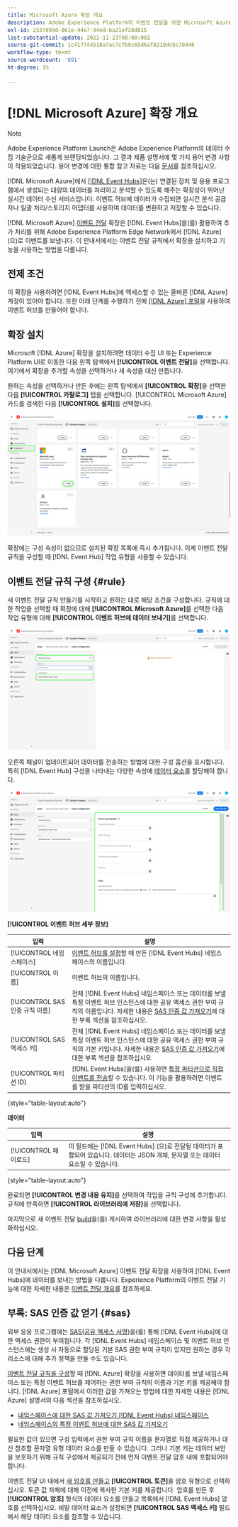 ```yaml
---
title: Microsoft Azure 확장 개요
description: Adobe Experience Platform의 이벤트 전달을 위한 Microsoft Azure 확장에 대해 알아봅니다.
exl-id: 2337d99d-861e-44e7-94ed-ba21ef28d815
last-substantial-update: 2022-11-23T00:00:00Z
source-git-commit: 1c417744518a7ac7cfb9c65d6af8219dcbc70d46
workflow-type: tm+mt
source-wordcount: '891'
ht-degree: 1%

---
```


# [!DNL Microsoft Azure] 확장 개요

>[!NOTE]
>
>Adobe Experience Platform Launch은 Adobe Experience Platform의 데이터 수집 기술군으로 새롭게 브랜딩되었습니다. 그 결과 제품 설명서에 몇 가지 용어 변경 사항이 적용되었습니다. 용어 변경에 대한 통합 참고 자료는 다음 [문서](../../../term-updates.md)를 참조하십시오.

[!DNL Microsoft Azure]에서 [[!DNL Event Hubs]](https://azure.microsoft.com/en-us/products/event-hubs/#overview)은(는) 연결된 장치 및 응용 프로그램에서 생성되는 대량의 데이터를 처리하고 분석할 수 있도록 해주는 확장성이 뛰어난 실시간 데이터 수신 서비스입니다. 이벤트 허브에 데이터가 수집되면 실시간 분석 공급자나 일괄 처리/스토리지 어댑터를 사용하여 데이터를 변환하고 저장할 수 있습니다.

[!DNL Microsoft Azure] [이벤트 전달](../../../ui/event-forwarding/overview.md) 확장은 [!DNL Event Hubs]을(를) 활용하여 추가 처리를 위해 Adobe Experience Platform Edge Network에서 [!DNL Azure] (으)로 이벤트를 보냅니다. 이 안내서에서는 이벤트 전달 규칙에서 확장을 설치하고 기능을 사용하는 방법을 다룹니다.

## 전제 조건

이 확장을 사용하려면 [!DNL Event Hubs]에 액세스할 수 있는 올바른 [!DNL Azure] 계정이 있어야 합니다. 또한 아래 단계를 수행하기 전에 [&#x200B; [!DNL Azure] 포털](https://learn.microsoft.com/en-us/azure/event-hubs/event-hubs-create)을 사용하여 이벤트 허브를 만들어야 합니다.

## 확장 설치

Microsoft [!DNL Azure] 확장을 설치하려면 데이터 수집 UI 또는 Experience Platform UI로 이동한 다음 왼쪽 탐색에서 **[!UICONTROL 이벤트 전달]**&#x200B;을 선택합니다. 여기에서 확장을 추가할 속성을 선택하거나 새 속성을 대신 만듭니다.

원하는 속성을 선택하거나 만든 후에는 왼쪽 탐색에서 **[!UICONTROL 확장]**&#x200B;을 선택한 다음 **[!UICONTROL 카탈로그]** 탭을 선택합니다. [!UICONTROL Microsoft Azure] 카드를 검색한 다음 **[!UICONTROL 설치]**&#x200B;를 선택합니다.

![데이터 수집 UI에서 [!UICONTROL Microsoft Azure] 확장에 대해 [!UICONTROL 설치] 단추를 선택하고 있습니다.](../../../images/extensions/server/azure/install.png)

확장에는 구성 속성이 없으므로 설치된 확장 목록에 즉시 추가됩니다. 이제 이벤트 전달 규칙을 구성할 때 [!DNL Event Hub] 작업 유형을 사용할 수 있습니다.

## 이벤트 전달 규칙 구성 {#rule}

새 이벤트 전달 규칙 만들기를 시작하고 원하는 대로 해당 조건을 구성합니다. 규칙에 대한 작업을 선택할 때 확장에 대해 **[!UICONTROL Microsoft Azure]**&#x200B;를 선택한 다음 작업 유형에 대해 **[!UICONTROL 이벤트 허브에 데이터 보내기]**&#x200B;를 선택합니다.

![데이터 수집 UI에서 규칙에 대해 [!UICONTROL 이벤트 허브에 데이터 보내기] 작업 유형을 선택하고 있습니다.](../../../images/extensions/server/azure/select-action-type.png)

오른쪽 패널이 업데이트되어 데이터를 전송하는 방법에 대한 구성 옵션을 표시합니다. 특히 [!DNL Event Hub] 구성을 나타내는 다양한 속성에 [데이터 요소](../../../ui/managing-resources/data-elements.md)를 할당해야 합니다.

![UI에 표시되는 [!UICONTROL 이벤트 허브에 데이터 보내기] 작업 유형에 대한 구성 옵션입니다.](../../../images/extensions/server/azure/event-hub-details.png)

**[!UICONTROL 이벤트 허브 세부 정보]**

| 입력 | 설명 |
| --- | --- |
| [!UICONTROL 네임스페이스] | [이벤트 허브를 설정](https://learn.microsoft.com/en-us/azure/event-hubs/event-hubs-create#create-an-event-hubs-namespace)할 때 만든 [!DNL Event Hubs] 네임스페이스의 이름입니다. |
| [!UICONTROL 이름] | 이벤트 허브의 이름입니다. |
| [!UICONTROL SAS 인증 규칙 이름] | 전체 [!DNL Event Hubs] 네임스페이스 또는 데이터를 보낼 특정 이벤트 허브 인스턴스에 대한 공유 액세스 권한 부여 규칙의 이름입니다. 자세한 내용은 [SAS 인증 값 가져오기](#sas)에 대한 부록 섹션을 참조하십시오. |
| [!UICONTROL SAS 액세스 키] | 전체 [!DNL Event Hubs] 네임스페이스 또는 데이터를 보낼 특정 이벤트 허브 인스턴스에 대한 공유 액세스 권한 부여 규칙의 기본 키입니다. 자세한 내용은 [SAS 인증 값 가져오기](#sas)에 대한 부록 섹션을 참조하십시오. |
| [!UICONTROL 파티션 ID] | [!DNL Event Hubs]을(를) 사용하면 [특정 파티션으로 직접 이벤트를 전송](https://learn.microsoft.com/en-us/azure/architecture/reference-architectures/event-hubs/partitioning-in-event-hubs-and-kafka)할 수 있습니다. 이 기능을 활용하려면 이벤트를 받을 파티션의 ID를 입력하십시오. |

{style="table-layout:auto"}

**데이터**

| 입력 | 설명 |
| --- | --- |
| [!UICONTROL 페이로드] | 이 필드에는 [!DNL Event Hubs] (으)로 전달될 데이터가 포함되어 있습니다. 데이터는 JSON 개체, 문자열 또는 데이터 요소일 수 있습니다. |

{style="table-layout:auto"}

완료되면 **[!UICONTROL 변경 내용 유지]**&#x200B;를 선택하여 작업을 규칙 구성에 추가합니다. 규칙에 만족하면 **[!UICONTROL 라이브러리에 저장]**&#x200B;을 선택합니다.

마지막으로 새 이벤트 전달 [build](../../../ui/publishing/builds.md)을(를) 게시하여 라이브러리에 대한 변경 사항을 활성화하십시오.

## 다음 단계

이 안내서에서는 [!DNL Microsoft Azure] 이벤트 전달 확장을 사용하여 [!DNL Event Hubs]에 데이터를 보내는 방법을 다룹니다. Experience Platform의 이벤트 전달 기능에 대한 자세한 내용은 [이벤트 전달 개요](../../../ui/event-forwarding/overview.md)를 참조하세요.

## 부록: SAS 인증 값 얻기 {#sas}

외부 응용 프로그램에는 [SAS(공유 액세스 서명)](https://learn.microsoft.com/en-us/azure/event-hubs/authorize-access-shared-access-signature)을(를) 통해 [!DNL Event Hubs]에 대한 액세스 권한이 부여됩니다. 각 [!DNL Event Hubs] 네임스페이스 및 이벤트 허브 인스턴스에는 생성 시 자동으로 할당된 기본 SAS 권한 부여 규칙이 있지만 원하는 경우 각 리소스에 대해 추가 정책을 만들 수도 있습니다.

[이벤트 전달 규칙을 구성](#rule)할 때 [!DNL Azure] 확장을 사용하면 데이터를 보낼 네임스페이스 또는 특정 이벤트 허브를 제어하는 권한 부여 규칙의 이름과 기본 키를 제공해야 합니다. [!DNL Azure] 포털에서 이러한 값을 가져오는 방법에 대한 자세한 내용은 [!DNL Azure] 설명서의 다음 섹션을 참조하십시오.

* [네임스페이스에 대한 SAS 값 가져오기 [!DNL Event Hubs] 네임스페이스](https://learn.microsoft.com/en-us/azure/event-hubs/event-hubs-get-connection-string#connection-string-for-a-namespace)
* [네임스페이스의 특정 이벤트 허브에 대한 SAS 값 가져오기](https://learn.microsoft.com/en-us/azure/event-hubs/event-hubs-get-connection-string#connection-string-for-a-specific-event-hub-in-a-namespace)

필요한 값이 있으면 구성 입력에서 권한 부여 규칙 이름을 문자열로 직접 제공하거나 대신 참조할 문자열 유형 데이터 요소를 만들 수 있습니다. 그러나 기본 키는 데이터 보안을 보호하기 위해 규칙 구성에서 제공되기 전에 먼저 이벤트 전달 암호 내에 포함되어야 합니다.

이벤트 전달 UI 내에서 [새 암호를 만들고](../../../ui/event-forwarding/secrets.md) **[!UICONTROL 토큰]**&#x200B;을 암호 유형으로 선택하십시오. 토큰 값 자체에 대해 이전에 복사한 기본 키를 제공합니다. 암호를 만든 후 **[!UICONTROL 암호]** 형식의 데이터 요소를 만들고 목록에서 [!DNL Event Hubs] 암호를 선택하십시오. 비밀 데이터 요소가 설정되면 **[!UICONTROL SAS 액세스 키]** 필드에서 해당 데이터 요소를 참조할 수 있습니다.
